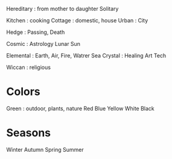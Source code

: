
Hereditary : from mother to daughter
Solitary

Kitchen : cooking
Cottage : domestic, house
Urban : City

Hedge : Passing, Death

Cosmic : Astrology
Lunar
Sun

Elemental : Earth, Air, Fire, Watrer
Sea 
Crystal : Healing
Art
Tech

Wiccan : religious
# Colors
Green : outdoor, plants, nature
Red
Blue
Yellow
White
Black

# Seasons
Winter
Autumn
Spring
Summer